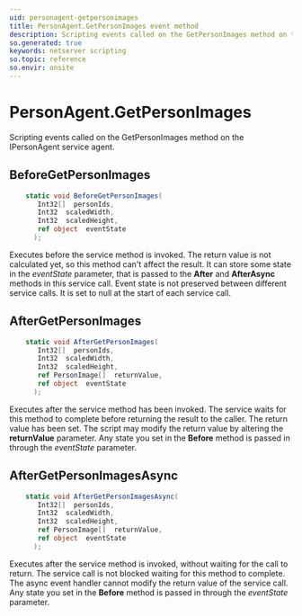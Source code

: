 ```yaml
---
uid: personagent-getpersonimages
title: PersonAgent.GetPersonImages event method
description: Scripting events called on the GetPersonImages method on the PersonAgent service agent.
so.generated: true
keywords: netserver scripting
so.topic: reference
so.envir: onsite
---
```

# PersonAgent.GetPersonImages

Scripting events called on the <see cref='M:IPersonAgent.GetPersonImages'>GetPersonImages</see> method on the <see cref='IPersonAgent'>IPersonAgent</see>  service agent.

## BeforeGetPersonImages
```cs
    static void BeforeGetPersonImages(
       Int32[]  personIds,
       Int32  scaledWidth,
       Int32  scaledHeight,
       ref object  eventState
      );
```
Executes before the service method is invoked.
The return value is not calculated yet, so this method can't affect the result.
It can store some state in the *eventState* parameter, that is passed to the **After** and **AfterAsync** methods in this service call.
Event state is not preserved between different service calls. It is set to null at the start of each service call.
## AfterGetPersonImages
```cs
    static void AfterGetPersonImages(
       Int32[]  personIds,
       Int32  scaledWidth,
       Int32  scaledHeight,
       ref PersonImage[]  returnValue,
       ref object  eventState
      );
```
Executes after the service method has been invoked. The service waits for this method to complete before returning the result to the caller.
The return value has been set. The script may modify the return value by altering the **returnValue** parameter.
Any state you set in the **Before** method is passed in through the *eventState* parameter.
## AfterGetPersonImagesAsync
```cs
    static void AfterGetPersonImagesAsync(
       Int32[]  personIds,
       Int32  scaledWidth,
       Int32  scaledHeight,
       ref PersonImage[]  returnValue,
       ref object  eventState
      );
```
Executes after the service method is invoked, without waiting for the call to return.
The service call is not blocked waiting for this method to complete.
The async event handler cannot modify the return value of the service call.
Any state you set in the **Before** method is passed in through the *eventState* parameter.

